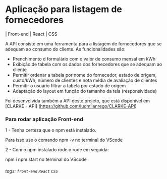 # Aplicação para listagem de fornecedores
| Front-end | React | CSS 

A API consiste em uma ferramenta para a listagem de fornecedores que se adequam ao consumo do cliente. As funcionalidades são:

- Prenchimento d formulário com o valor de consumo mensal em kWh
- Exibição de tabela com os dados dos fornecedores que se adequam ao cliente
- Permitir ordenar a tabela por nome do fornecedor, estado de origem, custo/kWh, número de clientes e nota média de avaliação de clientes
- Permitir o usuário filtrar a tabela por estado de origem
- Adaptação do layout em função do tamanho da tela (responsividade)

Foi desenvolvida também a API deste projeto, que está disponível em [CLARKE - API] (https://github.com/ludmilanrego/CLARKE-API)

### Para rodar aplicação Front-end

1 - Tenha certeza que o npm está instalado.

Para isso use o comando npm -v no terminal do VScode

2 - Com o npm instalado rode o rode em seguida:

npm i npm start no terminal do VScode


###### tags: `front-end` `React` `CSS` 
